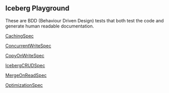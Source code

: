 ## Iceberg Playground

These are BDD (Behaviour Driven Design) tests that both test
the code and generate human readable documentation.

[CachingSpec](CachingSpec.html)

[ConcurrentWriteSpec](ConcurrentWriteSpec.html)

[CopyOnWriteSpec](CopyOnWriteSpec.html)

[IcebergCRUDSpec](IcebergCRUDSpec.html)

[MergeOnReadSpec](MergeOnReadSpec.html)

[OptimizationSpec](OptimizationSpec.html)

